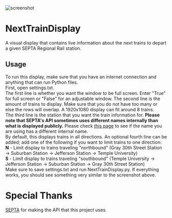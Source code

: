 ![screenshot](https://user-images.githubusercontent.com/89806788/231040138-d53a5b1e-9b3b-47fd-a03e-c56f872a68fb.png)
# NextTrainDisplay
A visual display that contains live information about the next trains to depart a given SEPTA Regional Rail station.
## Usage
To run this display, make sure that you have an internet connection and anything that can run Python files.\
First, open settings.txt.\
The first line is whether you want the window to be full screen. Enter "True" for full screen or "False" for an adjustable window.
The second line is the amount of trains to display. Make sure that you do not have too many or else the rows will overlap. A 1920x1080 display can fit around 8 trains.\
The third line is the station that you want the train information for. **Please note that SEPTA's API sometimes uses different names internally than what is displayed publicly.** Please check [this page](https://app.septa.org/VIRegionalRail.html) to see if the name you are using has a different internal name.\
By default, this displays trains in all directions. An optional fourth line can be added; add one of the following if you want to limit trains to one direction:\
**N** - Limit display to trains traveling "northbound" (Gray 30th Street Station → Suburban Station → Jefferson Station → Temple University)\
**S** - Limit display to trains traveling "southbound" (Temple University → Jefferson Station → Suburban Station → Gray 30th Street Station)\
Make sure to save settings.txt and run NextTrainDisplay.py. If everything works, you should see something very similar to the screenshot above.
# Special Thanks
[SEPTA](https://www3.septa.org/) for making the API that this project uses.
